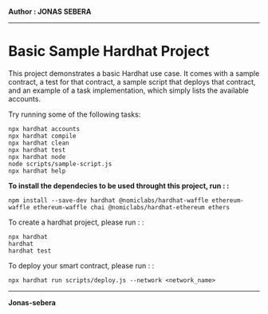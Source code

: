 <b>Author : JONAS SEBERA</b>



---

# Basic Sample Hardhat Project

This project demonstrates a basic Hardhat use case. It comes with a sample contract, a test for that contract, a sample script that deploys that contract, and an example of a task implementation, which simply lists the available accounts.

Try running some of the following tasks:

```shell
npx hardhat accounts
npx hardhat compile
npx hardhat clean
npx hardhat test
npx hardhat node
node scripts/sample-script.js
npx hardhat help
```
<b>
To install the dependecies to be used throught this project,  run : :  </b>

```
npm install --save-dev hardhat @nomiclabs/hardhat-waffle ethereum-waffle ethereum-waffle chai @nomiclabs/hardhat-ethereum ethers

```

To create a hardhat project, please run : :
```
npx hardhat
hardhat
hardhat test
```
To deploy your smart contract, please run : :
```
npx hardhat run scripts/deploy.js --network <network_name>
```   

---
<b>Jonas-sebera</b>